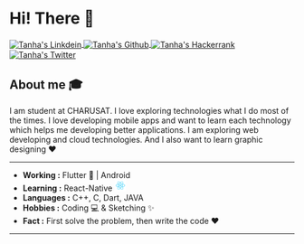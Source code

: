 # Hi! There :wave:

<a href="https://www.linkedin.com/in/tanharpatel/">
  <img align="center" alt="Tanha's Linkdein" width="22px" src="https://cdn.jsdelivr.net/npm/simple-icons@v3/icons/linkedin.svg" />
</a>
<a href="https://github.com/tanharpatel">
  <img align="center" alt="Tanha's Github" width="22px" src="https://cdn.jsdelivr.net/npm/simple-icons@v3/icons/github.svg" />
</a>
<a href="https://www.hackerrank.com/coder_geek_29">
  <img align="center" alt="Tanha's Hackerrank" width="22px" src="https://cdn.jsdelivr.net/npm/simple-icons@v3/icons/hackerrank.svg" />
</a>
<a href="https://twitter.com/tanharpatel">
  <img align="center" alt="Tanha's Twitter" width="22px" src="https://cdn.jsdelivr.net/npm/simple-icons@v3/icons/twitter.svg" />
</a>
<br/>

## About me :mortar_board:
I am student at CHARUSAT. I love exploring technologies what I do most of the times. I love developing mobile apps and want to learn each technology which helps me developing better applications. I am exploring web developing and cloud technologies. And I also want to learn graphic designing :heart:

---

-  **Working :** Flutter :blue_heart: | Android
-  **Learning :** React-Native <img height="20" src="https://raw.githubusercontent.com/github/explore/80688e429a7d4ef2fca1e82350fe8e3517d3494d/topics/react/react.png">
-  **Languages :** C++, C, Dart, JAVA
-  **Hobbies :** Coding :computer: & Sketching :sparkles:
-  **Fact :** First solve the problem, then write the code :heart:

---
